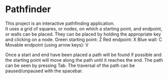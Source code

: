 Pathfinder
==========
This project is an interactive pathfinding application.  
It uses a grid of squares, or nodes, on which a starting point, and endpoint, or walls can be placed.
They can be placed by holding the appropriate key and clicking on a node.
Green starting point:                 Z
Red endpoint:                         X
Blue wall:                            C
Movable endpoint (using arrow keys):  V

Once a start and end have been placed a path will be found if possible and the starting point will move along the path until it reaches the end.
The path can be seen by pressing Tab.
The traversal of the path can be paused/unpaused with the spacebar.
